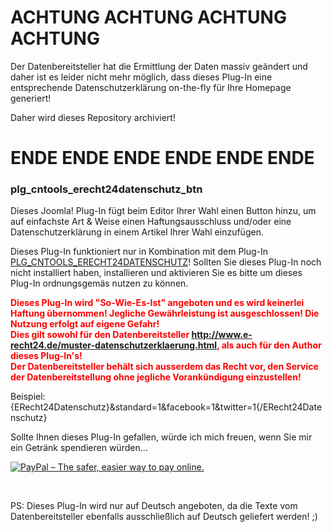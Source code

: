 ACHTUNG ACHTUNG ACHTUNG ACHTUNG
===============================
Der Datenbereitsteller hat die Ermittlung der Daten massiv geändert und daher ist es leider nicht mehr möglich, dass dieses Plug-In eine entsprechende Datenschutzerklärung on-the-fly für Ihre Homepage generiert!

Daher wird dieses Repository archiviert!

ENDE ENDE ENDE ENDE ENDE ENDE
===============================

### plg_cntools_erecht24datenschutz_btn

<p>Dieses Joomla! Plug-In fügt beim Editor Ihrer Wahl einen Button hinzu, um auf einfachste Art &amp; Weise einen Haftungsausschluss und/oder eine Datenschutzerklärung in einem Artikel Ihrer Wahl einzufügen.</p>
<p>Dieses Plug-In funktioniert nur in Kombination mit dem Plug-In <a href="https://github.com/cn-tools/plg_cntools_erecht24datenschutz" target="_blank">PLG_CNTOOLS_ERECHT24DATENSCHUTZ</a>! Sollten Sie dieses Plug-In noch nicht installiert haben, installieren und aktivieren Sie es bitte um dieses Plug-In ordnungsgemäs nutzen zu können.</p>
<p><strong style="color:#F00">Dieses Plug-In wird &quot;So-Wie-Es-Ist&quot; angeboten und es wird keinerlei Haftung übernommen! Jegliche Gewährleistung ist ausgeschlossen! Die Nutzung erfolgt auf eigene Gefahr!<br />
  Dies gilt sowohl für den Datenbereitsteller <a target="_blank" href="http://www.e-recht24.de/muster-datenschutzerklaerung.html">http://www.e-recht24.de/muster-datenschutzerklaerung.html</a>, als auch für den Author dieses Plug-In's!<br>
  Der Datenbereitsteller behält sich ausserdem das Recht vor, den Service der Datenbereitstellung ohne jegliche Vorankündigung einzustellen!</strong></p>
<p>Beispiel:<br />
{ERecht24Datenschutz}&amp;standard=1&amp;facebook=1&amp;twitter=1{/ERecht24Datenschutz}</p>
<p>Sollte Ihnen dieses Plug-In gefallen, würde ich mich freuen, wenn Sie mir ein Getränk spendieren würden...</p>
<p><a href="https://www.paypal.com/cgi-bin/webscr?cmd=_s-xclick&hosted_button_id=MDMPWWA3JLRN2" target="_blank"><img src="https://www.paypalobjects.com/en_US/i/btn/btn_donateCC_LG_global.gif" alt="PayPal – The safer, easier way to pay online." /></a></p>
<p>&nbsp;</p>
<p>PS: Dieses Plug-In wird nur auf Deutsch angeboten, da die Texte vom Datenbereitsteller ebenfalls ausschließlich auf Deutsch geliefert werden! ;)</p>
<p>&nbsp;</p>
